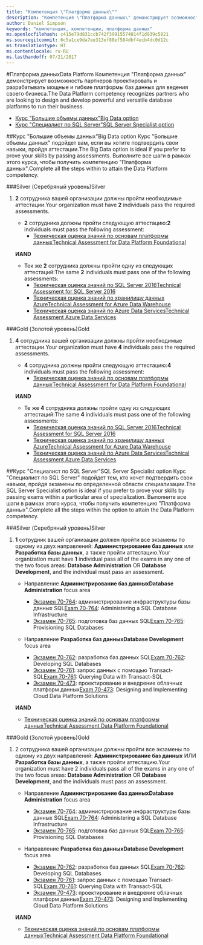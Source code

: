 ```yaml
---
title: "Компетенция \"Платформа данных\""
description: "Компетенция \"Платформа данных\" демонстрирует возможность партнеров проектировать и разрабатывать мощные и гибкие платформы баз данных для ведения своего бизнеса."
author: Daniel Simpson
keywords: "компетенция, компетенции, платформа данных"
ms.openlocfilehash: c415e79d831ccb742f39915574014f1d939c5821
ms.sourcegitcommit: 6c5a1ce9da7ee313ef88ef584dbf4ecb4dc0d12c
ms.translationtype: HT
ms.contentlocale: ru-RU
ms.lasthandoff: 07/21/2017
---
```

#<a name="data-platform"></a><span data-ttu-id="21439-104">Платформа данных</span><span class="sxs-lookup"><span data-stu-id="21439-104">Data Platform</span></span>
<span data-ttu-id="21439-105">Компетенция "Платформа данных" демонстрирует возможность партнеров проектировать и разрабатывать мощные и гибкие платформы баз данных для ведения своего бизнеса.</span><span class="sxs-lookup"><span data-stu-id="21439-105">The Data Platform competency recognizes partners who are looking to design and develop powerful and versatile database platforms to run their business.</span></span>

- [<span data-ttu-id="21439-106">Курс "Большие объемы данных"</span><span class="sxs-lookup"><span data-stu-id="21439-106">Big Data option</span></span>](#big-data-option) 
- [<span data-ttu-id="21439-107">Курс "Специалист по SQL Server"</span><span class="sxs-lookup"><span data-stu-id="21439-107">SQL Server Specialist option</span></span>](#sql-server-specialist-option)

##<a name="big-data-option"></a><span data-ttu-id="21439-108">Курс "Большие объемы данных"</span><span class="sxs-lookup"><span data-stu-id="21439-108">Big Data option</span></span>
<span data-ttu-id="21439-109">Курс "Большие объемы данных" подойдет вам, если вы хотите подтвердить свои навыки, пройдя аттестации.</span><span class="sxs-lookup"><span data-stu-id="21439-109">The Big Data option is ideal if you prefer to prove your skills by passing assessments.</span></span> <span data-ttu-id="21439-110">Выполните все шаги в рамках этого курса, чтобы получить компетенцию "Платформа данных".</span><span class="sxs-lookup"><span data-stu-id="21439-110">Complete all the steps within to attain the Data Platform competency.</span></span>

###<a name="silver"></a><span data-ttu-id="21439-111">Silver (Серебряный уровень)</span><span class="sxs-lookup"><span data-stu-id="21439-111">Silver</span></span>
1. <span data-ttu-id="21439-112">**2** сотрудника вашей организации должны пройти необходимые аттестации.</span><span class="sxs-lookup"><span data-stu-id="21439-112">Your organization must have **2** individuals pass the required assessments.</span></span>

    - <span data-ttu-id="21439-113">**2** сотрудника должны пройти следующую аттестацию:</span><span class="sxs-lookup"><span data-stu-id="21439-113">**2** individuals must pass the following assessment:</span></span>
        - [<span data-ttu-id="21439-114">Техническая оценка знаний по основам платформы данных</span><span class="sxs-lookup"><span data-stu-id="21439-114">Technical Assessment for Data Platform Foundational</span></span>](https://partneruniversity.microsoft.com/?whr=uri:MicrosoftAccount&courseId=14354&scoId=nNGssUygB_8504778676)

    **<span data-ttu-id="21439-115">И</span><span class="sxs-lookup"><span data-stu-id="21439-115">AND</span></span>**

    - <span data-ttu-id="21439-116">Тек же **2** сотрудника должны пройти одну из следующих аттестаций:</span><span class="sxs-lookup"><span data-stu-id="21439-116">The same **2** individuals must pass one of the following assessments:</span></span>
        - [<span data-ttu-id="21439-117">Техническая оценка знаний по SQL Server 2016</span><span class="sxs-lookup"><span data-stu-id="21439-117">Technical Assessment for SQL Server 2016</span></span>](https://partneruniversity.microsoft.com/?whr=uri:MicrosoftAccount&courseId=14355&scoId=nzHk0hygB_7404778676)
        - [<span data-ttu-id="21439-118">Техническая оценка знаний по хранилищу данных Azure</span><span class="sxs-lookup"><span data-stu-id="21439-118">Technical Assessment for Azure Data Warehouse</span></span>](https://partneruniversity.microsoft.com/?whr=uri:MicrosoftAccount&courseId=17491&scoId=1yUZ01TnD_1606265419)
        - [<span data-ttu-id="21439-119">Техническая оценка знаний по Azure Data Services</span><span class="sxs-lookup"><span data-stu-id="21439-119">Technical Assessment Azure Data Services</span></span>](https://partneruniversity.microsoft.com/?whr=uri:MicrosoftAccount&courseId=17490&scoId=2h3AfWTnD_4706265419)

###<a name="gold"></a><span data-ttu-id="21439-120">Gold (Золотой уровень)</span><span class="sxs-lookup"><span data-stu-id="21439-120">Gold</span></span>
1. <span data-ttu-id="21439-121">**4** сотрудника вашей организации должны пройти необходимые аттестации.</span><span class="sxs-lookup"><span data-stu-id="21439-121">Your organization must have **4** individuals pass the required assessments.</span></span>

    - <span data-ttu-id="21439-122">**4** сотрудника должны пройти следующую аттестацию:</span><span class="sxs-lookup"><span data-stu-id="21439-122">**4** individuals must pass the following assessment:</span></span>
        - [<span data-ttu-id="21439-123">Техническая оценка знаний по основам платформы данных</span><span class="sxs-lookup"><span data-stu-id="21439-123">Technical Assessment for Data Platform Foundational</span></span>](https://partneruniversity.microsoft.com/?whr=uri:MicrosoftAccount&courseId=14354&scoId=nNGssUygB_8504778676)

    **<span data-ttu-id="21439-124">И</span><span class="sxs-lookup"><span data-stu-id="21439-124">AND</span></span>**

    - <span data-ttu-id="21439-125">Те же **4** сотрудника должны пройти одну из следующих аттестаций:</span><span class="sxs-lookup"><span data-stu-id="21439-125">The same **4** individuals must pass one of the following assessments:</span></span>
        - [<span data-ttu-id="21439-126">Техническая оценка знаний по SQL Server 2016</span><span class="sxs-lookup"><span data-stu-id="21439-126">Technical Assessment for SQL Server 2016</span></span>](https://partneruniversity.microsoft.com/?whr=uri:MicrosoftAccount&courseId=14355&scoId=nzHk0hygB_7404778676)
        - [<span data-ttu-id="21439-127">Техническая оценка знаний по хранилищу данных Azure</span><span class="sxs-lookup"><span data-stu-id="21439-127">Technical Assessment for Azure Data Warehouse</span></span>](https://partneruniversity.microsoft.com/?whr=uri:MicrosoftAccount&courseId=17491&scoId=1yUZ01TnD_1606265419)
        - [<span data-ttu-id="21439-128">Техническая оценка знаний по Azure Data Services</span><span class="sxs-lookup"><span data-stu-id="21439-128">Technical Assessment Azure Data Services</span></span>](https://partneruniversity.microsoft.com/?whr=uri:MicrosoftAccount&courseId=17490&scoId=2h3AfWTnD_4706265419)

##<a name="sql-server-specialist-option"></a><span data-ttu-id="21439-129">Курс "Специалист по SQL Server"</span><span class="sxs-lookup"><span data-stu-id="21439-129">SQL Server Specialist option</span></span>
<span data-ttu-id="21439-130">Курс "Специалист по SQL Server" подойдет тем, кто хочет подтвердить свои навыки, пройдя экзамены по определенной области специализации.</span><span class="sxs-lookup"><span data-stu-id="21439-130">The SQL Server Specialist option is ideal if you prefer to prove your skills by passing exams within a particular area of specialization.</span></span> <span data-ttu-id="21439-131">Выполните все шаги в рамках этого курса, чтобы получить компетенцию "Платформа данных".</span><span class="sxs-lookup"><span data-stu-id="21439-131">Complete all the steps within the option to attain the Data Platform competency.</span></span>

###<a name="silver"></a><span data-ttu-id="21439-132">Silver (Серебряный уровень)</span><span class="sxs-lookup"><span data-stu-id="21439-132">Silver</span></span>
1. <span data-ttu-id="21439-133">**1** сотрудник вашей организации должен пройти все экзамены по одному из двух направлений: **Администрирование баз данных** или **Разработка базы данных**, а также пройти аттестацию.</span><span class="sxs-lookup"><span data-stu-id="21439-133">Your organization must have **1** individual pass all of the exams in any one of the two focus areas: **Database Administration** OR **Database Development**, and the individual must pass an assessment.</span></span>

    - <span data-ttu-id="21439-134">Направление **Администрирование баз данных**</span><span class="sxs-lookup"><span data-stu-id="21439-134">**Database Administration** focus area</span></span>
        - <span data-ttu-id="21439-135">[Экзамен 70-764](https://www.microsoft.com/en-us/learning/exam-70-764.aspx): администрирование инфраструктуры базы данных SQL</span><span class="sxs-lookup"><span data-stu-id="21439-135">[Exam 70-764](https://www.microsoft.com/en-us/learning/exam-70-764.aspx): Administering a SQL Database Infrastructure</span></span> 
        - <span data-ttu-id="21439-136">[Экзамен 70-765](https://www.microsoft.com/en-us/learning/exam-70-765.aspx): подготовка баз данных SQL</span><span class="sxs-lookup"><span data-stu-id="21439-136">[Exam 70-765](https://www.microsoft.com/en-us/learning/exam-70-765.aspx): Provisioning SQL Databases</span></span>

    - <span data-ttu-id="21439-137">Направление **Разработка баз данных**</span><span class="sxs-lookup"><span data-stu-id="21439-137">**Database Development** focus area</span></span>
        - <span data-ttu-id="21439-138">[Экзамен 70-762](https://www.microsoft.com/en-us/learning/exam-70-762.aspx): разработка баз данных SQL</span><span class="sxs-lookup"><span data-stu-id="21439-138">[Exam 70-762](https://www.microsoft.com/en-us/learning/exam-70-762.aspx): Developing SQL Databases</span></span>
        - <span data-ttu-id="21439-139">[Экзамен 70-761](https://www.microsoft.com/en-us/learning/exam-70-761.aspx): запрос данных с помощью Transact-SQL</span><span class="sxs-lookup"><span data-stu-id="21439-139">[Exam 70-761](https://www.microsoft.com/en-us/learning/exam-70-761.aspx): Querying Data with Transact-SQL</span></span>
        - <span data-ttu-id="21439-140">[Экзамен 70-473](https://www.microsoft.com/en-us/learning/exam-70-473.aspx): проектирование и внедрение облачных платформ данных</span><span class="sxs-lookup"><span data-stu-id="21439-140">[Exam 70-473](https://www.microsoft.com/en-us/learning/exam-70-473.aspx): Designing and Implementing Cloud Data Platform Solutions</span></span>

    **<span data-ttu-id="21439-141">И</span><span class="sxs-lookup"><span data-stu-id="21439-141">AND</span></span>**

    - [<span data-ttu-id="21439-142">Техническая оценка знаний по основам платформы данных</span><span class="sxs-lookup"><span data-stu-id="21439-142">Technical Assessment Data Platform Foundational</span></span>](https://partneruniversity.microsoft.com/?whr=uri:MicrosoftAccount&courseId=14354&scoId=nNGssUygB_8504778676)

###<a name="gold"></a><span data-ttu-id="21439-143">Gold (Золотой уровень)</span><span class="sxs-lookup"><span data-stu-id="21439-143">Gold</span></span>
1. <span data-ttu-id="21439-144">2 сотрудника вашей организации должны пройти все экзамены по одному из двух направлений: **Администрирование баз данных** ИЛИ **Разработка базы данных**, а также пройти аттестацию.</span><span class="sxs-lookup"><span data-stu-id="21439-144">Your organization must have 2 individuals pass all of the exams in any one of the two focus areas: **Database Administration** OR **Database Development**, and the individuals must pass an assessment.</span></span>

    - <span data-ttu-id="21439-145">Направление **Администрирование баз данных**</span><span class="sxs-lookup"><span data-stu-id="21439-145">**Database Administration** focus area</span></span>
        - <span data-ttu-id="21439-146">[Экзамен 70-764](https://www.microsoft.com/en-us/learning/exam-70-764.aspx): администрирование инфраструктуры базы данных SQL</span><span class="sxs-lookup"><span data-stu-id="21439-146">[Exam 70-764](https://www.microsoft.com/en-us/learning/exam-70-764.aspx): Administering a SQL Database Infrastructure</span></span> 
        - <span data-ttu-id="21439-147">[Экзамен 70-765](https://www.microsoft.com/en-us/learning/exam-70-765.aspx): подготовка баз данных SQL</span><span class="sxs-lookup"><span data-stu-id="21439-147">[Exam 70-765](https://www.microsoft.com/en-us/learning/exam-70-765.aspx): Provisioning SQL Databases</span></span>

    - <span data-ttu-id="21439-148">Направление **Разработка баз данных**</span><span class="sxs-lookup"><span data-stu-id="21439-148">**Database Development** focus area</span></span>
        - <span data-ttu-id="21439-149">[Экзамен 70-762](https://www.microsoft.com/en-us/learning/exam-70-762.aspx): разработка баз данных SQL</span><span class="sxs-lookup"><span data-stu-id="21439-149">[Exam 70-762](https://www.microsoft.com/en-us/learning/exam-70-762.aspx): Developing SQL Databases</span></span>
        - <span data-ttu-id="21439-150">[Экзамен 70-761](https://www.microsoft.com/en-us/learning/exam-70-761.aspx): запрос данных с помощью Transact-SQL</span><span class="sxs-lookup"><span data-stu-id="21439-150">[Exam 70-761](https://www.microsoft.com/en-us/learning/exam-70-761.aspx): Querying Data with Transact-SQL</span></span>
        - <span data-ttu-id="21439-151">[Экзамен 70-473](https://www.microsoft.com/en-us/learning/exam-70-473.aspx): проектирование и внедрение облачных платформ данных</span><span class="sxs-lookup"><span data-stu-id="21439-151">[Exam 70-473](https://www.microsoft.com/en-us/learning/exam-70-473.aspx): Designing and Implementing Cloud Data Platform Solutions</span></span>

    **<span data-ttu-id="21439-152">И</span><span class="sxs-lookup"><span data-stu-id="21439-152">AND</span></span>**

    - [<span data-ttu-id="21439-153">Техническая оценка знаний по основам платформы данных</span><span class="sxs-lookup"><span data-stu-id="21439-153">Technical Assessment Data Platform Foundational</span></span>](https://partneruniversity.microsoft.com/?whr=uri:MicrosoftAccount&courseId=14354&scoId=nNGssUygB_8504778676)



